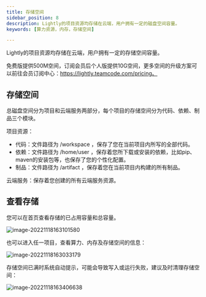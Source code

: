 ```yaml
---
title: 存储空间
sidebar_position: 8
description: Lightly的项目资源均存储在云端，用户拥有一定的磁盘空间容量。
keywords: [算力资源，内存，存储空间]

---
```


<head>
  <title>存储空间 - Lightly官方文档</title>
</head>


Lightly的项目资源均存储在云端，用户拥有一定的存储空间容量。

免费版提供500M空间，订阅会员后个人版提供10G空间，更多空间的升级方案可以前往会员订阅中心：https://lightly.teamcode.com/pricing。




## 存储空间

总磁盘空间分为项目和云端服务两部分，每个项目的存储空间分为代码、依赖、制品三个模块。

项目资源：

- 代码：文件路径为 /workspace ，保存了您在当前项目内所写的全部代码。
- 依赖：文件路径为 /home/user ，保存着您所下载或安装的依赖，比如pip、maven的安装包等，也保存了您的个性化配置。
- 制品：文件路径为 /artifact ，保存着您在当前项目内构建的所有制品。

云端服务：保存着您创建的所有云端服务资源。




## 查看存储

您可以在首页查看存储的已占用容量和总容量。

![image-20221118163101580](https://static01.teamcode.com/docs/202211181631729.png)

也可以进入任一项目，查看算力、内存及存储空间的信息：

![image-20221118163033179](https://static01.teamcode.com/docs/202211181630435.png)

存储空间已满时系统自动提示，可能会导致写入或运行失败，建议及时清理存储空间：

![image-20221118163406638](https://static01.teamcode.com/docs/202211181634809.png)